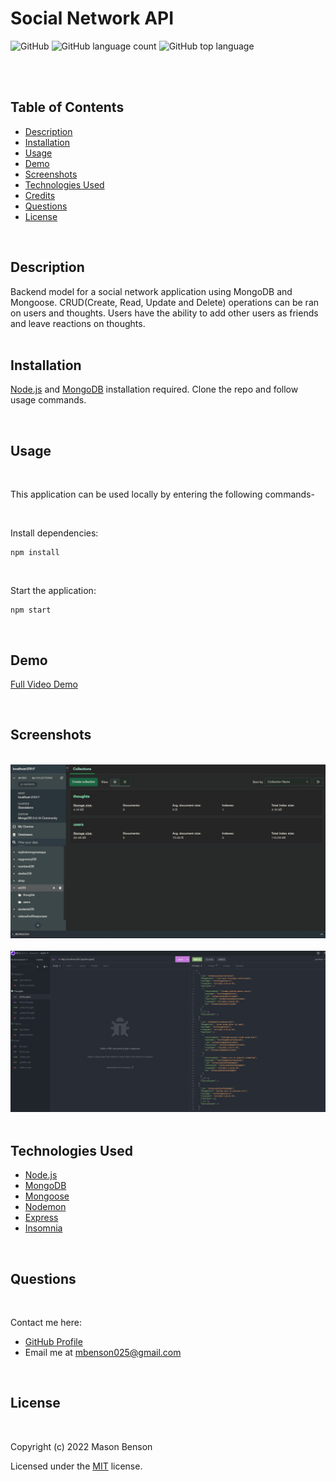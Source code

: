 # Social Network API

![GitHub](https://img.shields.io/github/license/mbenson025/social-network-api)
![GitHub language count](https://img.shields.io/github/languages/count/mbenson025/social-network-api)
![GitHub top language](https://img.shields.io/github/languages/top/mbenson025/social-network-api)

<br><br>

## Table of Contents

- [Description](#description)
- [Installation](#installation)
- [Usage](#usage)
- [Demo](#demo)
- [Screenshots](#screenshots)
- [Technologies Used](#technologies-used)
- [Credits](#credits)
- [Questions](#questions)
- [License](#license)

<br>

## Description

Backend model for a social network application using MongoDB and Mongoose. CRUD(Create, Read, Update and Delete) operations can be ran on users and thoughts. Users have the ability to add other users as friends and leave reactions on thoughts.
<br>
<br>

## Installation

[Node.js](https://nodejs.org/en/) and [MongoDB](https://www.mongodb.com/) installation required. Clone the repo and follow usage commands.

<br>

## Usage

<br>

This application can be used locally by entering the following commands-

<br>

Install dependencies:

```
npm install
```

<br>

Start the application:

```
npm start
```

<br>

## Demo

[Full Video Demo](https://drive.google.com/file/d/1hv7glbcruOarQBFZLpK51mW7eu1PEg0p/view)

<br>

## Screenshots

<br>
<img src="/assets/mongocompass.jpg" alt="Mongo Compass" title="Mongo Compass DB">
<br>
<br>
<img src="/assets/thoughtsget.jpg" alt="insomnia routes" title="Insomnia Dashboard">
<br>
<br>

## Technologies Used

- [Node.js](https://nodejs.org/en/)
- [MongoDB](https://www.mongodb.com/)
- [Mongoose](https://www.npmjs.com/package/mongoose)
- [Nodemon](https://www.npmjs.com/package/nodemon)
- [Express](https://expressjs.com/)
- [Insomnia](https://insomnia.rest/)

<br>

## Questions

<br>

Contact me here:

- [GitHub Profile](https://github.com/mbenson025)
- Email me at mbenson025@gmail.com

<br>

## License

<br>

Copyright (c) 2022 Mason Benson

Licensed under the [MIT](LICENSE) license.
